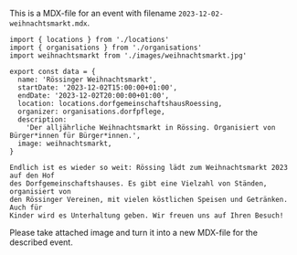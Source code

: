 This is a MDX-file for an event with filename `2023-12-02-weihnachtsmarkt.mdx`.

```MDX
import { locations } from './locations'
import { organisations } from './organisations'
import weihnachtsmarkt from './images/weihnachtsmarkt.jpg'

export const data = {
  name: 'Rössinger Weihnachtsmarkt',
  startDate: '2023-12-02T15:00:00+01:00',
  endDate: '2023-12-02T20:00:00+01:00',
  location: locations.dorfgemeinschaftshausRoessing,
  organizer: organisations.dorfpflege,
  description:
    'Der alljährliche Weihnachtsmarkt in Rössing. Organisiert von Bürger*innen für Bürger*innen.',
  image: weihnachtsmarkt,
}

Endlich ist es wieder so weit: Rössing lädt zum Weihnachtsmarkt 2023 auf den Hof
des Dorfgemeinschaftshauses. Es gibt eine Vielzahl von Ständen, organisiert von
den Rössinger Vereinen, mit vielen köstlichen Speisen und Getränken. Auch für
Kinder wird es Unterhaltung geben. Wir freuen uns auf Ihren Besuch!
```

Please take attached image and turn it into a new MDX-file for the described
event.
